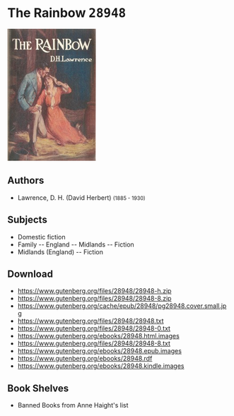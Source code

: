 # The Rainbow <kbd>28948</kbd>

![](./cover.medium.jpg "")

## Authors


 - Lawrence, D. H. (David Herbert) <small>(1885 - 1930)</small>

## Subjects


 - Domestic fiction
 - Family -- England -- Midlands -- Fiction
 - Midlands (England) -- Fiction

## Download


 - https://www.gutenberg.org/files/28948/28948-h.zip
 - https://www.gutenberg.org/files/28948/28948-8.zip
 - https://www.gutenberg.org/cache/epub/28948/pg28948.cover.small.jpg
 - https://www.gutenberg.org/files/28948/28948.txt
 - https://www.gutenberg.org/files/28948/28948-0.txt
 - https://www.gutenberg.org/ebooks/28948.html.images
 - https://www.gutenberg.org/files/28948/28948-8.txt
 - https://www.gutenberg.org/ebooks/28948.epub.images
 - https://www.gutenberg.org/ebooks/28948.rdf
 - https://www.gutenberg.org/ebooks/28948.kindle.images

## Book Shelves


 - Banned Books from Anne Haight's list
